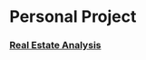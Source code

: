 # Personal Project
### [Real Estate Analysis](https://nayoyoun-portfolio.oopy.io/realestate_project)
